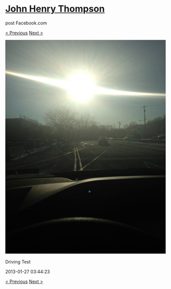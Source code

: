 # [John Henry Thompson](../README.md)
post Facebook.com

[< Previous](2013-01-27-1.md) [Next >](2013-01-27-3.md)

[![](../media/2013-01-27/Driving-Test.jpg)](../README.md)

Driving Test

2013-01-27 03:44:23

[< Previous](2013-01-27-1.md) [Next >](2013-01-27-3.md)